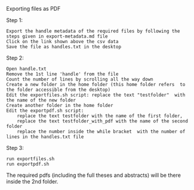 Exporting files as PDF

Step 1:

    Export the handle metadata of the required files by following the steps given in export-metadata.md file
    Click on the link shown above the csv data
    Save the file as handles.txt in the desktop

Step 2:

    Open handle.txt
    Remove the 1st line 'handle' from the file
    Count the number of lines by scrolling all the way down
    Create a new folder in the home folder (this home folder refers  to the folder accessible from the desktop)
    Edit the exportfiles.sh script: replace the text "testfolder"  with the name of the new folder
    Create another folder in the home folder
    Edit the exportpdf.sh script: 
        replace the text testfolder with the name of the first folder, 
        replace the text testfolder_with_pdf with the name of the second folder
        replace the number inside the while bracket  with the number of lines in the handles.txt file


Step 3:

    run exportfiles.sh
    run exportpdf.sh



The required pdfs (including the full theses and abstracts) will be there inside the 2nd folder.





